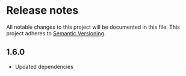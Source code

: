 # Release notes

All notable changes to this project will be documented in this file.
This project adheres to [Semantic Versioning](http://semver.org/).

## 1.6.0

- Updated dependencies
